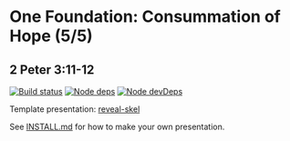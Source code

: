 # One Foundation: Consummation of Hope (5/5)
## 2 Peter 3:11-12

[![Build status](https://travis-ci.org/sermons/found-hope.svg)](https://travis-ci.org/sermons/found-hope)
[![Node deps](https://david-dm.org/sermons/found-hope.svg)](https://david-dm.org/sermons/found-hope)
[![Node devDeps](https://david-dm.org/sermons/found-hope/dev-status.svg)](https://david-dm.org/sermons/found-hope?type=dev)

Template presentation: [reveal-skel](https://github.com/sermons/reveal-skel)

See [INSTALL.md](INSTALL.md)
for how to make your own presentation.
